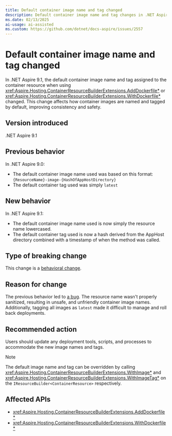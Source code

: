 ```yaml
---
title: Default container image name and tag changed
description: Default container image name and tag changes in .NET Aspire 9.1 for AddDockerfile and WithDockerfile methods.
ms.date: 02/13/2025
ai-usage: ai-assisted
ms.custom: https://github.com/dotnet/docs-aspire/issues/2557
---
```


# Default container image name and tag changed

In .NET Aspire 9.1, the default container image name and tag assigned to the container resource when using <xref:Aspire.Hosting.ContainerResourceBuilderExtensions.AddDockerfile*> or <xref:Aspire.Hosting.ContainerResourceBuilderExtensions.WithDockerfile*> changed. This change affects how container images are named and tagged by default, improving consistency and safety.

## Version introduced

.NET Aspire 9.1

## Previous behavior

In .NET Aspire 9.0:

- The default container image name used was based on this format: `{ResourceName}-image-{HashOfAppHostDirectory}`
- The default container tag used was simply `latest`

## New behavior

In .NET Aspire 9.1:

- The default container image name used is now simply the resource name lowercased.
- The default container tag used is now a hash derived from the AppHost directory combined with a timestamp of when the method was called.

## Type of breaking change

This change is a [behavioral change](../categories.md#behavioral-change).

## Reason for change

The previous behavior led to [a bug](https://github.com/dotnet/aspire/issues/7462). The resource name wasn't properly sanitized, resulting in unsafe, and unfriendly container image names. Additionally, tagging all images as `latest` made it difficult to manage and roll back deployments.

## Recommended action

Users should update any deployment tools, scripts, and processes to accommodate the new image names and tags.

> [!NOTE]
> The default image name and tag can be overridden by calling <xref:Aspire.Hosting.ContainerResourceBuilderExtensions.WithImage*> and <xref:Aspire.Hosting.ContainerResourceBuilderExtensions.WithImageTag*> on the `IResourceBuilder<ContainerResource>` respectively.

## Affected APIs

- <xref:Aspire.Hosting.ContainerResourceBuilderExtensions.AddDockerfile*>
- <xref:Aspire.Hosting.ContainerResourceBuilderExtensions.WithDockerfile*>
